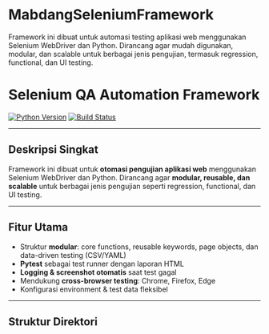 # MabdangSeleniumFramework
Framework ini dibuat untuk automasi testing aplikasi web menggunakan Selenium WebDriver dan Python. Dirancang agar mudah digunakan, modular, dan scalable untuk berbagai jenis pengujian, termasuk regression, functional, dan UI testing.

# Selenium QA Automation Framework

[![Python Version](https://img.shields.io/badge/python-3.11-blue)](https://www.python.org/)
[![Build Status](https://img.shields.io/badge/build-passing-brightgreen)](#)

---

## Deskripsi Singkat
Framework ini dibuat untuk **otomasi pengujian aplikasi web** menggunakan Selenium WebDriver dan Python. Dirancang agar **modular, reusable, dan scalable** untuk berbagai jenis pengujian seperti regression, functional, dan UI testing.

---

## Fitur Utama
- Struktur **modular**: core functions, reusable keywords, page objects, dan data-driven testing (CSV/YAML)
- **Pytest** sebagai test runner dengan laporan HTML
- **Logging & screenshot otomatis** saat test gagal
- Mendukung **cross-browser testing**: Chrome, Firefox, Edge
- Konfigurasi environment & test data fleksibel

---

## Struktur Direktori
